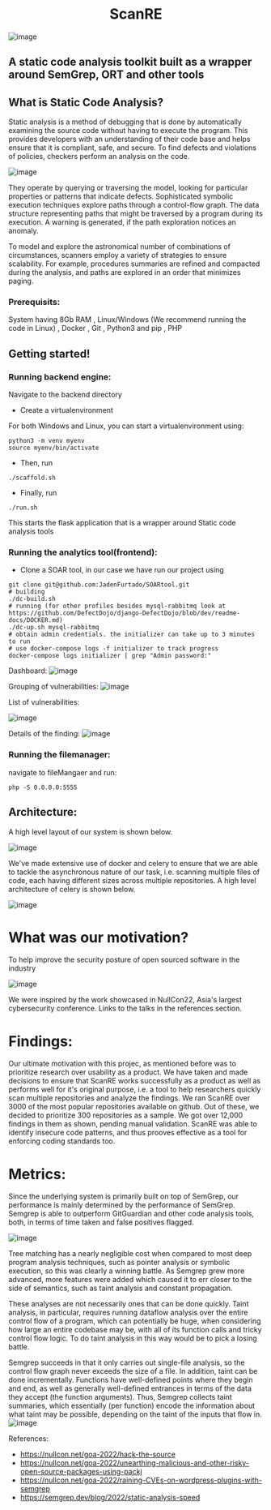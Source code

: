 <h1 align="center">ScanRE</h1>

![image](https://user-images.githubusercontent.com/52862591/234078731-eeb0144e-e945-435c-a865-e8e724d5d32b.png)

## A static code analysis toolkit built as a wrapper around SemGrep, ORT and other tools

## What is Static Code Analysis?

Static analysis is a method of debugging that is done by automatically examining the source code without having to execute the program. This provides developers with an understanding of their code base and helps ensure that it is compliant, safe, and secure. To find defects and violations of policies, checkers perform an analysis on the code.

![image](https://user-images.githubusercontent.com/52862591/234088790-64ded29a-f35e-4b25-a862-c59dced2fd71.png)

They operate by querying or traversing the model, looking for particular properties or patterns that indicate defects. Sophisticated symbolic execution techniques explore paths through a control-flow graph. The data structure representing paths that might be traversed by a program during its execution. A warning is generated, if the path exploration notices an anomaly.

To model and explore the astronomical number of combinations of circumstances, scanners employ a variety of strategies to ensure scalability. For example, procedures summaries are refined and compacted during the analysis, and paths are explored in an order that minimizes paging. 

### Prerequisits:
System having 8Gb RAM
, Linux/Windows (We recommend running the code in Linux)
, Docker
, Git
, Python3 and pip
, PHP

## Getting started!

### Running backend engine:
Navigate to the backend directory

- Create a virtualenvironment

For both Windows and Linux, you can start a virtualenvironment using: 
```
python3 -m venv myenv
source myenv/bin/activate
```

- Then, run 
```
./scaffold.sh
```
- Finally, run 
```
./run.sh
```

This starts the flask application that is a wrapper around Static code analysis tools

### Running the analytics tool(frontend):

- Clone a SOAR tool, in our case we have run our project using 
```
git clone git@github.com:JadenFurtado/SOARtool.git
# building
./dc-build.sh
# running (for other profiles besides mysql-rabbitmq look at https://github.com/DefectDojo/django-DefectDojo/blob/dev/readme-docs/DOCKER.md)
./dc-up.sh mysql-rabbitmq
# obtain admin credentials. the initializer can take up to 3 minutes to run
# use docker-compose logs -f initializer to track progress
docker-compose logs initializer | grep "Admin password:"
```
Dashboard:
![image](https://user-images.githubusercontent.com/52862591/234080979-0d4e7c8c-6627-437c-b375-f9b6e7752b73.png)

Grouping of vulnerabilities:
![image](https://user-images.githubusercontent.com/52862591/234081193-cd745d99-25c0-4d6d-95c7-c136e4448dda.png)

List of vulnerabilities:

![image](https://user-images.githubusercontent.com/52862591/234081368-c22ec05e-2e1e-420c-9675-e9823f007265.png)

Details of the finding:
![image](https://user-images.githubusercontent.com/52862591/234084081-7ab67248-5b01-4498-b8c6-d51ffd444153.png)


### Running the filemanager:

navigate to fileMangaer and run:
```
php -S 0.0.0.0:5555
```
## Architecture:

A high level layout of our system is shown below.

![image](https://user-images.githubusercontent.com/52862591/234079664-1aa1abee-299b-4b78-bbee-e027da26119a.png)

We've made extensive use of docker and celery to ensure that we are able to tackle the asynchronous nature of our task, i.e. scanning multiple files of code, each having different sizes across multiple repositories. A high level architecture of celery is shown below.

![image](https://user-images.githubusercontent.com/52862591/234092040-96c81c14-4282-4426-9d53-5897d354c4e6.png)


# What was our motivation?
To help improve the security posture of open sourced software in the industry

![image](https://user-images.githubusercontent.com/52862591/234079995-43c5a83b-a1cc-420b-838c-1f0e86343d93.png)

We were inspired by the work showcased in NullCon22, Asia's largest cybersecurity conference. Links to the talks in the references section.

# Findings:
Our ultimate motivation with this projec, as mentioned before was to prioritize research over usability as a product. We have taken and made decisions to ensure that ScanRE works successfully as a product as well as performs well for it's original purpose, i.e. a tool to help researchers quickly scan multiple repositories and analyze the findings. We ran ScanRE over 3000 of the most popular repositories available on github. Out of these, we decided to prioritize 300 repositories as a sample. We got over 12,000 findings in them as shown, pending manual validation. ScanRE was able to identify insecure code patterns, and thus prooves effective as a tool for enforcing coding standards too. 

# Metrics:
Since the underlying system is primarily built on top of SemGrep, our performance is mainly determined by the performance of SemGrep. Semgrep is able to outperform GitGuardian and other code analysis tools, both, in terms of time taken and false positives flagged.

![image](https://user-images.githubusercontent.com/52862591/234083312-6bc6cec7-0312-45ef-ab36-a55b3f381efd.png)

Tree matching has a nearly negligible cost when compared to most deep program analysis techniques, such as pointer analysis or symbolic execution, so this was clearly a winning battle. As Semgrep grew more advanced, more features were added which caused it to err closer to the side of semantics, such as taint analysis and constant propagation.

These analyses are not necessarily ones that can be done quickly. Taint analysis, in particular, requires running dataflow analysis over the entire control flow of a program, which can potentially be huge, when considering how large an entire codebase may be, with all of its function calls and tricky control flow logic. To do taint analysis in this way would be to pick a losing battle.

Semgrep succeeds in that it only carries out single-file analysis, so the control flow graph never exceeds the size of a file. In addition, taint can be done incrementally. Functions have well-defined points where they begin and end, as well as generally well-defined entrances in terms of the data they accept (the function arguments). Thus, Semgrep collects taint summaries, which essentially (per function) encode the information about what taint may be possible, depending on the taint of the inputs that flow in.
![image](https://user-images.githubusercontent.com/52862591/234083232-4af327b3-5f37-4611-af16-237a73a128d6.png)

References:

* https://nullcon.net/goa-2022/hack-the-source
* https://nullcon.net/goa-2022/unearthing-malicious-and-other-risky-open-source-packages-using-packj
* https://nullcon.net/goa-2022/raining-CVEs-on-wordpress-plugins-with-semgrep
* https://semgrep.dev/blog/2022/static-analysis-speed

